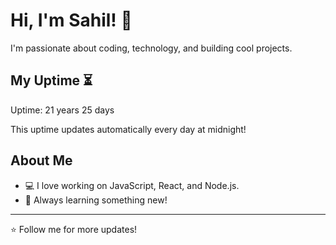 # Hi, I'm Sahil! 👋

I'm passionate about coding, technology, and building cool projects.

## My Uptime ⏳
Uptime: 21 years 25 days

This uptime updates automatically every day at midnight!

## About Me
- 💻 I love working on JavaScript, React, and Node.js.
- 🎯 Always learning something new!

---

⭐️ Follow me for more updates!
